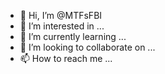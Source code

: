 - 👋 Hi, I’m @MTFsFBI
- 👀 I’m interested in ...
- 🌱 I’m currently learning ...
- 💞️ I’m looking to collaborate on ...
- 📫 How to reach me ...

<!---
MTFsFBI/MTFsFBI is a ✨ special ✨ repository because its `README.md` (this file) appears on your GitHub profile.
You can click the Preview link to take a look at your changes.
--->

